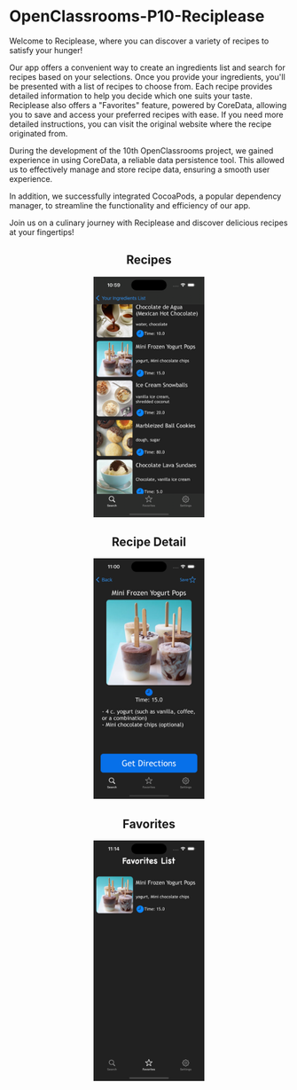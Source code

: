# OpenClassrooms-P10-Reciplease

Welcome to Reciplease, where you can discover a variety of recipes to satisfy your hunger!

Our app offers a convenient way to create an ingredients list and search for recipes based on your selections. 
Once you provide your ingredients, you'll be presented with a list of recipes to choose from. 
Each recipe provides detailed information to help you decide which one suits your taste.
Reciplease also offers a "Favorites" feature, powered by CoreData, allowing you to save and access your preferred recipes with ease.
If you need more detailed instructions, you can visit the original website where the recipe originated from.

During the development of the 10th OpenClassrooms project, we gained experience in using CoreData, a reliable data persistence tool. 
This allowed us to effectively manage and store recipe data, ensuring a smooth user experience.

In addition, we successfully integrated CocoaPods, a popular dependency manager, to streamline the functionality and efficiency of our app.

Join us on a culinary journey with Reciplease and discover delicious recipes at your fingertips!

<div align="center">
  <h2> Recipes </h2>
  <img src="https://github.com/MickaeliOS/OpenClassrooms-P10-Reciplease/blob/master/Divers/Images/Recipes.png" width="200">
</div>

<div align="center">
    <h2> Recipe Detail </h2>
  <img src="https://github.com/MickaeliOS/OpenClassrooms-P10-Reciplease/blob/master/Divers/Images/RecipeDetails.png" width="200">
</div>

<div align="center">
    <h2> Favorites </h2>
  <img src="https://github.com/MickaeliOS/OpenClassrooms-P10-Reciplease/blob/master/Divers/Images/Favorites.png" width="200">
</div>
